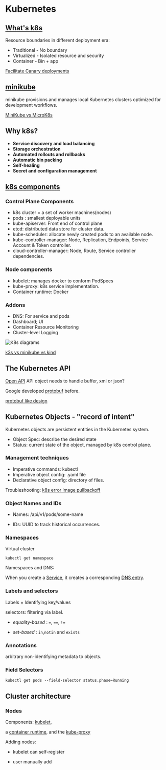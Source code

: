 # Kubernetes

## [What's k8s](https://kubernetes.io/docs/concepts/overview/what-is-kubernetes/)

Resource boundaries in different deployment era:

- Traditional - No boundary
- Virtualized - Isolated resource and security
- Container   - Bin + app

[Facilitate Canary deployments](https://octopus.com/docs/deployment-patterns/canary-deployments%5C#:%7E:text=Canary%20deployments%20are%20a%20pattern,the%20rest%20of%20the%20servers)

## [minikube](https://minikube.sigs.k8s.io/docs/)

minikube provisions and manages local Kubernetes clusters optimized
for development workflows.

[MiniKube vs MicroK8s](https://medium.com/faun/local-kubernetes-for-linux-minikube-vs-microk8s-f096e8e869b2)

## Why k8s?

* **Service discovery and load balancing**
* **Storage orchestration**
* **Automated rollouts and rollbacks**
* **Automatic bin packing**
* **Self-healing**
* **Secret and configuration management**

## [k8s components](https://kubernetes.io/docs/concepts/overview/components/)

### Control Plane Components

- k8s cluster = a set of worker machines(nodes)
- pods : smallest deployable units
- kube-apiserver: Front end of control plane
- etcd: distributed data store for cluster data.
- kube-scheduler: allocate newly created pods to an available node.
- kube-controller-manager: Node, Replication, Endpoints,
  Service Account & Token controller.
- cloud-controller-manager: Node, Route, Service controller dependencies.

### Node components

- kubelet: manages docker to conform PodSpecs
- kube-proxy: k8s service implementation.
- Container runtime: Docker

### Addons

- DNS: For service and pods
- Dashboard; UI
- Container Resource Monitoring
- Cluster-level Logging

![K8s diagrams](https://d33wubrfki0l68.cloudfront.net/2475489eaf20163ec0f54ddc1d92aa8d4c87c96b/e7c81/images/docs/components-of-kubernetes.svg)

[k3s vs minikube vs kind](https://brennerm.github.io/posts/minikube-vs-kind-vs-k3s.html#:%7E:text=Kind%20is%20another%20Kubernetes%20SIGs,very%20similar%20to%20minikube%27s%20approach.)

## The Kubernetes API

[Open API](https://www.openapis.org/)
API object needs to handle buffer, xml or json? 

Google developed [protobuf](https://github.com/protocolbuffers/protobuf) before.

[protobuf like design](https://github.com/kubernetes/community/blob/master/contributors/design-proposals/api-machinery/protobuf.md)

## Kubernetes Objects - "record of intent"

Kubernetes objects are persistent entities in the Kubernetes system.

- Object Spec: describe the desired state
- Status: current state of the object, managed by k8s control plane.

### Management techniques

- Imperative commands: kubectl
- Imperative object config: .yaml file
- Declarative object config: directory of files.

Troubleshooting:
[k8s error image pullbackoff](https://managedkube.com/kubernetes/k8sbot/troubleshooting/imagepullbackoff/2019/02/23/imagepullbackoff.html)

### Object Names and IDs

- Names: /api/v1/pods/some-name

- IDs: UUID to track historical occurrences.

### Namespaces

Virtual cluster

```shell
kubectl get namespace
```

Namespaces and DNS:

When you create a [Service](https://kubernetes.io/docs/concepts/services-networking/service/),
it creates a corresponding [DNS entry](https://kubernetes.io/docs/concepts/services-networking/dns-pod-service/).

### Labels and selectors

Labels = Identifying key/values

selectors: filtering via label.

- *equality-based* : `=`, `==`, `!=`

- *set-based* : `in`,`notin` and `exists`

### Annotations

arbitrary non-identifying metadata to objects.

### Field Selectors

```shell
kubectl get pods --field-selector status.phase=Running
```

## Cluster architecture

### Nodes

Components: [kubelet](https://kubernetes.io/docs/reference/generated/kubelet), 

a [container runtime](https://kubernetes.io/docs/setup/production-environment/container-runtimes), and the [kube-proxy](https://kubernetes.io/docs/reference/command-line-tools-reference/kube-proxy/)

Adding nodes:

- kubelet can self-register

- user manually add
